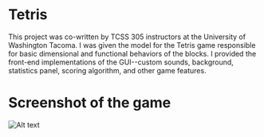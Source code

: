 # Tetris
This project was co-written by TCSS 305 instructors at the University of Washington Tacoma. I was given the model for the Tetris game responsible for basic dimensional and functional behaviors of the blocks. I provided the front-end implementations of the GUI--custom sounds, background, statistics panel, scoring algorithm, and other game features. 

# Screenshot of the game
![Alt text](https://raw.github.com/ppham95/Tetris/master/screenshot.jpg "Game Screenshot")
